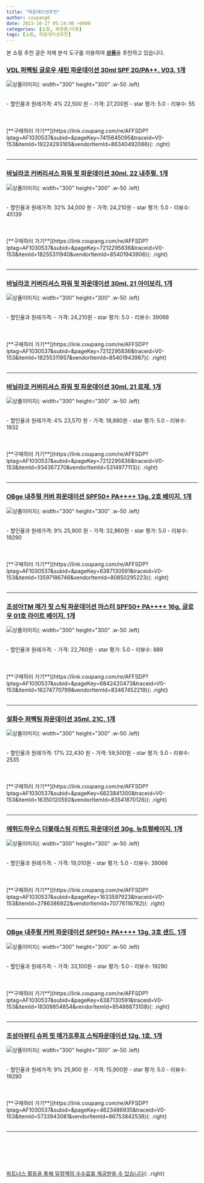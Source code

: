 ```yaml
---
title: "파운데이션추천"
author: coupang6
date: 2023-10-27 05:14:06 +0800
categories: [쇼핑, 화장품/미용]
tags: [쇼핑, 파운데이션추천]
---
```


본 쇼핑 추천 글은 자체 분석 도구를 이용하여 [**상품**](https://link.coupang.com/a/bao1ui)을 추천하고 있습니다.

### [VDL 퍼펙팅 글로우 새틴 파운데이션 30ml SPF 20/PA++, V03, 1개](https://link.coupang.com/re/AFFSDP?lptag=AF1030537&subid=&pageKey=7415645095&traceid=V0-153&itemId=19224293165&vendorItemId=86340492086)

![상품이미지](https://thumbnail8.coupangcdn.com/thumbnails/remote/230x230ex/image/vendor_inventory/be56/a6fb4cd7aeadb18b7f87b32bdb50938388f6fe1e119f023cdafd042114ca.jpg){: width="300" height="300" .w-50 .left}


<br>
- 할인율과 원래가격: 4%  22,500   원
- 가격: 27,200원
- star 평가: 5.0
- 리뷰수: 55
<br>
<br>
<br>
<br>
[**구매하러 가기**](https://link.coupang.com/re/AFFSDP?lptag=AF1030537&subid=&pageKey=7415645095&traceid=V0-153&itemId=19224293165&vendorItemId=86340492086){: .right}
<br>
<br>

---

### [바닐라코 커버리셔스 파워 핏 파운데이션 30ml, 22 내추럴, 1개](https://link.coupang.com/re/AFFSDP?lptag=AF1030537&subid=&pageKey=7212295836&traceid=V0-153&itemId=18255311940&vendorItemId=85401943906)

![상품이미지](https://thumbnail8.coupangcdn.com/thumbnails/remote/230x230ex/image/retail/images/2023/03/21/14/5/26cefa43-5fbe-44a6-b89c-f661d2599fd9.jpg){: width="300" height="300" .w-50 .left}


<br>
- 할인율과 원래가격: 32%  34,000   원
- 가격: 24,210원
- star 평가: 5.0
- 리뷰수: 45139
<br>
<br>
<br>
<br>
[**구매하러 가기**](https://link.coupang.com/re/AFFSDP?lptag=AF1030537&subid=&pageKey=7212295836&traceid=V0-153&itemId=18255311940&vendorItemId=85401943906){: .right}
<br>
<br>

---

### [바닐라코 커버리셔스 파워 핏 파운데이션 30ml, 21 아이보리, 1개](https://link.coupang.com/re/AFFSDP?lptag=AF1030537&subid=&pageKey=7212295836&traceid=V0-153&itemId=18255311957&vendorItemId=85401943987)

![상품이미지](https://thumbnail9.coupangcdn.com/thumbnails/remote/230x230ex/image/retail/images/2023/03/21/14/2/5820fa40-c639-45b6-928a-ebc6993688b2.jpg){: width="300" height="300" .w-50 .left}


<br>
- 할인율과 원래가격: 
- 가격: 24,210원
- star 평가: 5.0
- 리뷰수: 39066
<br>
<br>
<br>
<br>
[**구매하러 가기**](https://link.coupang.com/re/AFFSDP?lptag=AF1030537&subid=&pageKey=7212295836&traceid=V0-153&itemId=18255311957&vendorItemId=85401943987){: .right}
<br>
<br>

---

### [바닐라코 커버리셔스 파워 핏 파운데이션 30ml, 21 로제, 1개](https://link.coupang.com/re/AFFSDP?lptag=AF1030537&subid=&pageKey=7212295836&traceid=V0-153&itemId=934367270&vendorItemId=5314977113)

![상품이미지](https://thumbnail9.coupangcdn.com/thumbnails/remote/230x230ex/image/retail/images/640929916611488-d9970f1f-9ca1-48c0-b1b9-92f19a06a93b.jpg){: width="300" height="300" .w-50 .left}


<br>
- 할인율과 원래가격: 4%  23,570   원
- 가격: 18,880원
- star 평가: 5.0
- 리뷰수: 1932
<br>
<br>
<br>
<br>
[**구매하러 가기**](https://link.coupang.com/re/AFFSDP?lptag=AF1030537&subid=&pageKey=7212295836&traceid=V0-153&itemId=934367270&vendorItemId=5314977113){: .right}
<br>
<br>

---

### [OBge 내추럴 커버 파운데이션 SPF50+ PA++++ 13g, 2호 베이지, 1개](https://link.coupang.com/re/AFFSDP?lptag=AF1030537&subid=&pageKey=6387130591&traceid=V0-153&itemId=13597186746&vendorItemId=80850295223)

![상품이미지](https://thumbnail6.coupangcdn.com/thumbnails/remote/230x230ex/image/retail/images/1608860233092968-cb0e0152-eb1a-4ccb-8546-9079ac612eb7.jpg){: width="300" height="300" .w-50 .left}


<br>
- 할인율과 원래가격: 9%  25,900   원
- 가격: 32,860원
- star 평가: 5.0
- 리뷰수: 19290
<br>
<br>
<br>
<br>
[**구매하러 가기**](https://link.coupang.com/re/AFFSDP?lptag=AF1030537&subid=&pageKey=6387130591&traceid=V0-153&itemId=13597186746&vendorItemId=80850295223){: .right}
<br>
<br>

---

### [조성아TM 메가 핏 스틱 파운데이션 마스터 SPF50+ PA++++ 16g, 글로우 01호 라이트 베이지, 1개](https://link.coupang.com/re/AFFSDP?lptag=AF1030537&subid=&pageKey=6842420473&traceid=V0-153&itemId=16274770799&vendorItemId=83467452219)

![상품이미지](https://thumbnail9.coupangcdn.com/thumbnails/remote/230x230ex/image/retail/images/585764613522383-5c71228c-b2b6-44f9-af70-51579a032426.jpg){: width="300" height="300" .w-50 .left}


<br>
- 할인율과 원래가격: 
- 가격: 22,760원
- star 평가: 5.0
- 리뷰수: 889
<br>
<br>
<br>
<br>
[**구매하러 가기**](https://link.coupang.com/re/AFFSDP?lptag=AF1030537&subid=&pageKey=6842420473&traceid=V0-153&itemId=16274770799&vendorItemId=83467452219){: .right}
<br>
<br>

---

### [설화수 퍼펙팅 파운데이션 35ml, 21C, 1개](https://link.coupang.com/re/AFFSDP?lptag=AF1030537&subid=&pageKey=6823841300&traceid=V0-153&itemId=16350120592&vendorItemId=83541870126)

![상품이미지](https://thumbnail9.coupangcdn.com/thumbnails/remote/230x230ex/image/retail/images/6691270682221706-dc114223-a8f1-4034-af96-121dd92256d9.jpg){: width="300" height="300" .w-50 .left}


<br>
- 할인율과 원래가격: 17%  22,430   원
- 가격: 59,500원
- star 평가: 5.0
- 리뷰수: 2535
<br>
<br>
<br>
<br>
[**구매하러 가기**](https://link.coupang.com/re/AFFSDP?lptag=AF1030537&subid=&pageKey=6823841300&traceid=V0-153&itemId=16350120592&vendorItemId=83541870126){: .right}
<br>
<br>

---

### [에뛰드하우스 더블래스팅 리퀴드 파운데이션 30g, 뉴트럴베이지, 1개](https://link.coupang.com/re/AFFSDP?lptag=AF1030537&subid=&pageKey=1633597923&traceid=V0-153&itemId=2786386922&vendorItemId=70776116782)

![상품이미지](https://thumbnail10.coupangcdn.com/thumbnails/remote/230x230ex/image/retail/images/3230635007390056-5ecbda6b-1fa3-4863-99a4-70b0397fb385.jpg){: width="300" height="300" .w-50 .left}


<br>
- 할인율과 원래가격: 
- 가격: 19,010원
- star 평가: 5.0
- 리뷰수: 39066
<br>
<br>
<br>
<br>
[**구매하러 가기**](https://link.coupang.com/re/AFFSDP?lptag=AF1030537&subid=&pageKey=1633597923&traceid=V0-153&itemId=2786386922&vendorItemId=70776116782){: .right}
<br>
<br>

---

### [OBge 내추럴 커버 파운데이션 SPF50+ PA++++ 13g, 3호 샌드, 1개](https://link.coupang.com/re/AFFSDP?lptag=AF1030537&subid=&pageKey=6387130591&traceid=V0-153&itemId=18309854854&vendorItemId=85486873108)

![상품이미지](https://thumbnail6.coupangcdn.com/thumbnails/remote/230x230ex/image/retail/images/561098306416936-d5309666-2b4a-4c86-b730-a34a94cc909e.jpg){: width="300" height="300" .w-50 .left}


<br>
- 할인율과 원래가격: 
- 가격: 33,100원
- star 평가: 5.0
- 리뷰수: 19290
<br>
<br>
<br>
<br>
[**구매하러 가기**](https://link.coupang.com/re/AFFSDP?lptag=AF1030537&subid=&pageKey=6387130591&traceid=V0-153&itemId=18309854854&vendorItemId=85486873108){: .right}
<br>
<br>

---

### [조성아뷰티 슈퍼 핏 메가프루프 스틱파운데이션 12g, 1호, 1개](https://link.coupang.com/re/AFFSDP?lptag=AF1030537&subid=&pageKey=4623486935&traceid=V0-153&itemId=5733943081&vendorItemId=86753842538)

![상품이미지](https://thumbnail8.coupangcdn.com/thumbnails/remote/230x230ex/image/vendor_inventory/5f0e/8e58b06a937f3993a24c54774702939607e832a783f789d61951ccb94cba.jpg){: width="300" height="300" .w-50 .left}


<br>
- 할인율과 원래가격: 9%  25,900   원
- 가격: 15,900원
- star 평가: 5.0
- 리뷰수: 19290
<br>
<br>
<br>
<br>
[**구매하러 가기**](https://link.coupang.com/re/AFFSDP?lptag=AF1030537&subid=&pageKey=4623486935&traceid=V0-153&itemId=5733943081&vendorItemId=86753842538){: .right}
<br>
<br>

---
<br><br><br><br><br> [파트너스 활동을 통해 일정액의 수수료를 제공받을 수 있습니다](https://link.coupang.com/a/bao1ui){: .right}